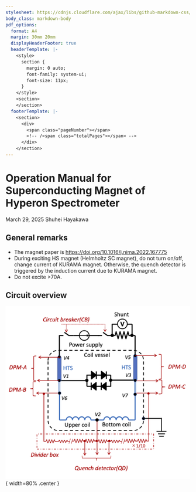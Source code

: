 ```yaml
---
stylesheet: https://cdnjs.cloudflare.com/ajax/libs/github-markdown-css/2.10.0/github-markdown.min.css
body_class: markdown-body
pdf_options:
  format: A4
  margin: 30mm 20mm
  displayHeaderFooter: true
  headerTemplate: |-
    <style>
      section {
        margin: 0 auto;
        font-family: system-ui;
        font-size: 11px;
      }
    </style>
    <section>
    </section>
  footerTemplate: |-
    <section>
      <div>
        <span class="pageNumber"></span>
        <!-- /<span class="totalPages"></span> -->
      </div>
    </section>
---
```


<script async src="https://cdnjs.cloudflare.com/ajax/libs/mathjax/2.7.0/MathJax.js?config=TeX-AMS_CHTML"></script>
<script type="text/x-mathjax-config">
 MathJax.Hub.Config({
 tex2jax: {
 inlineMath: [["$","$"] ],
 displayMath: [ ['$$','$$'], ["\\[","\\]"] ]
 }
 });
</script>

# Operation Manual for Superconducting Magnet of Hyperon Spectrometer

March 29, 2025
Shuhei Hayakawa

## General remarks

 - The magnet paper is https://doi.org/10.1016/j.nima.2022.167775
 - During exciting HS magnet (Helmholtz SC magnet), do not turn on/off, change current of KURAMA magnet. Otherwise, the quench detector is triggered by the induction current due to KURAMA magnet.
 - Do not excite >70A.

## Circuit overview

![circuit](fig/circuit.png){ width=80% .center }
